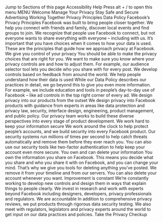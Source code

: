 Jump to
Sections of this page
Accessibility Help
Press alt + / to open this menu
MENU
Welcome
Manage Your Privacy
Stay Safe and Secure
Advertising
Working Together
Privacy Principles
Data Policy
Facebook’s Privacy Principles
Facebook was built to bring people closer together. We help you connect with friends and family, discover local events and find groups to join. We recognize that people use Facebook to connect, but not everyone wants to share everything with everyone – including with us. It’s important that you have choices when it comes to how your data is used. These are the principles that guide how we approach privacy at Facebook.
We give you control of your privacy
You should be able to make the privacy choices that are right for you. We want to make sure you know where your privacy controls are and how to adjust them. For example, our audience selector tool lets you decide who you share with for every post. We develop controls based on feedback from around the world.
We help people understand how their data is used
While our Data Policy describes our practices in detail, we go beyond this to give you even more information. For example, we include education and tools in people’s day-to-day use of Facebook – like ad controls in the top right corner of every ad.
We design privacy into our products from the outset
We design privacy into Facebook products with guidance from experts in areas like data protection and privacy law, security, interface design, engineering, product management, and public policy. Our privacy team works to build these diverse perspectives into every stage of product development.
We work hard to keep your information secure
We work around the clock to help protect people’s accounts, and we build security into every Facebook product. Our security systems run millions of times per second to help catch threats automatically and remove them before they ever reach you. You can also use our security tools like two-factor authentication to help keep your account even more secure.
You own and can delete your information
You own the information you share on Facebook. This means you decide what you share and who you share it with on Facebook, and you can change your mind. That’s why we give you tools for deleting anything you’ve posted. We remove it from your timeline and from our servers. You can also delete your account whenever you want.
Improvement is constant
We’re constantly working to develop new controls and design them in ways that explain things to people clearly. We invest in research and work with experts beyond Facebook including designers, developers, privacy professionals and regulators.
We are accountable
In addition to comprehensive privacy reviews, we put products through rigorous data security testing. We also meet with regulators, legislators and privacy experts around the world to get input on our data practices and policies.
Take the Privacy Checkup